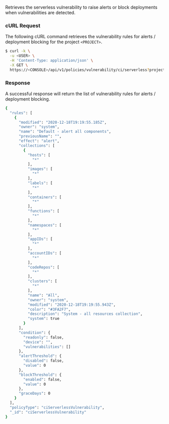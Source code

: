 Retrieves the serverless vulnerability to raise alerts or block deployments when vulnerabilities are detected.

### cURL Request

The following cURL command retrieves the vulnerability rules for alerts / deployment blocking for the project `<PROJECT>`.

```bash
$ curl -k \
  -u <USER> \
  -H 'Content-Type: application/json' \
  -X GET \
  https://<CONSOLE>/api/v1/policies/vulnerability/ci/serverless?project=<PROJECT>
```

### Response

A successful response will return the list of vulnerability rules for alerts / deployment blocking.

```bash
{
  "rules": [
    {
      "modified": "2020-12-18T19:19:55.185Z",
      "owner": "system",
      "name": "Default - alert all components",
      "previousName": "",
      "effect": "alert",
      "collections": [
        {
          "hosts": [
            "*"
          ],
          "images": [
            "*"
          ],
          "labels": [
            "*"
          ],
          "containers": [
            "*"
          ],
          "functions": [
            "*"
          ],
          "namespaces": [
            "*"
          ],
          "appIDs": [
            "*"
          ],
          "accountIDs": [
            "*"
          ],
          "codeRepos": [
            "*"
          ],
          "clusters": [
            "*"
          ],
          "name": "All",
          "owner": "system",
          "modified": "2020-12-18T19:19:55.943Z",
          "color": "#3FA2F7",
          "description": "System - all resources collection",
          "system": true
        }
      ],
      "condition": {
        "readonly": false,
        "device": "",
        "vulnerabilities": []
      },
      "alertThreshold": {
        "disabled": false,
        "value": 0
      },
      "blockThreshold": {
        "enabled": false,
        "value": 0
      },
      "graceDays": 0
    }
  ],
  "policyType": "ciServerlessVulnerability",
  "_id": "ciServerlessVulnerability"
}
```
